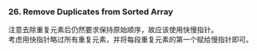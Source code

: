 ### 26. Remove Duplicates from Sorted Array
注意去除重复元素后仍然要求保持原始顺序，故应该使用快慢指针。  
考虑用快指针略过所有重复元素，并将每段重复元素的第一个赋给慢指针即可。
